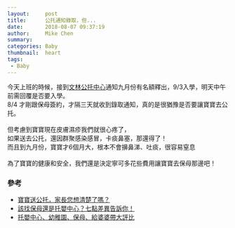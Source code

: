 ```yaml
---
layout:     post
title:      公托通知錄取，但...
date:       2018-08-07 09:37:19
author:     Mike Chen
summary:    
categories: Baby
thumbnail:  heart
tags:
 - Baby
---
```



今天上班的時候，接到[文林公托中心](https://www.facebook.com/%E6%96%B0%E5%8C%97%E5%B8%82%E6%A8%B9%E6%9E%97%E6%96%87%E6%9E%97%E5%85%AC%E5%85%B1%E6%89%98%E8%82%B2%E4%B8%AD%E5%BF%83-1719719898322218/)通知九月份有名額釋出，9/3入學，明天中午前需回覆是否要入學。<br>
8/4 才剛跟保母簽約，才隔三天就收到錄取通知，真的是很猶豫是否要讓寶寶去公托。<br>
<br>
但考慮到寶寶現在皮膚濕疹我們就很心疼了，<br>
如果送去公托，還因群聚感染感冒，卡痰鼻塞，那還得了！<br>
而且到九月份，寶寶才6個月大，根本不會擤鼻涕、吐痰，很容易窒息<br>
<br>
為了寶寶的健康和安全，我們還是決定寧可多花些費用讓寶寶去保母那邊吧！


### 參考
* [寶寶送公托，家長您想清楚了嗎？](http://sherry19800525.pixnet.net/blog/post/44114344-%E5%AF%B6%E5%AF%B6%E9%80%81%E5%85%AC%E6%89%98%EF%BC%8C%E5%AE%B6%E9%95%B7%E6%82%A8%E6%83%B3%E6%B8%85%E6%A5%9A%E4%BA%86%E5%97%8E%3F%3F%3F)
* [該找保母還是托嬰中心？七點差異告訴你！](https://mamaclub.com/learn/%E8%A9%B2%E6%89%BE%E4%BF%9D%E6%AF%8D%E9%82%84%E6%98%AF%E6%89%98%E5%AC%B0%E4%B8%AD%E5%BF%83%EF%BC%9F%E4%B8%83%E9%BB%9E%E5%B7%AE%E7%95%B0%E5%91%8A%E8%A8%B4%E4%BD%A0%EF%BC%81/)
* [托嬰中心、幼稚園、保母、給婆婆帶大評比](http://hipaya.pixnet.net/blog/post/46875091-%E6%89%98%E5%AC%B0%E4%B8%AD%E5%BF%83%E3%80%81%E5%B9%BC%E7%A8%9A%E5%9C%92%E3%80%81%E4%BF%9D%E6%AF%8D%E3%80%81%E7%B5%A6%E5%A9%86%E5%A9%86%E5%B8%B6%E5%A4%A7%E8%A9%95%E6%AF%94%3A)